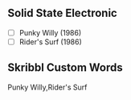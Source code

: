 ## Solid State Electronic
- [ ] Punky Willy (1986)
- [ ] Rider's Surf (1986)
## Skribbl Custom Words
Punky Willy,Rider's Surf